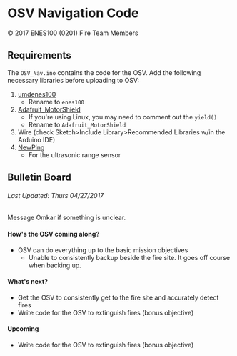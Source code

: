 # OSV Navigation Code
&copy; 2017 ENES100 (0201) Fire Team Members

## Requirements
The `OSV_Nav.ino` contains the code for the OSV. Add the following necessary libraries before uploading to OSV:
1. [umdenes100](https://github.com/umdenes100/arduinolibrary)
    * Rename to `enes100`
2. [Adafruit_MotorShield](https://github.com/adafruit/Adafruit_Motor_Shield_V2_Library)
    * If you're using Linux, you may need to comment out the `yield()`
    * Rename to `Adafruit_MotorShield`
3. Wire (check Sketch>Include Library>Recommended Libraries w/in
    the Arduino IDE)
4. [NewPing](https://bitbucket.org/teckel12/arduino-new-ping/downloads/)
    * For the ultrasonic range sensor

## Bulletin Board
###### *Last Updated: Thurs 04/27/2017*
Message Omkar if something is unclear.

#### How's the OSV coming along?
* OSV can do everything up to the basic mission objectives
    * Unable to consistently backup beside the fire site. It goes off course
    when backing up.

#### What's next?
* Get the OSV to consistently get to the fire site and accurately detect fires
* Write code for the OSV to extinguish fires (bonus objective)

#### Upcoming
* Write code for the OSV to extinguish fires (bonus objective)
